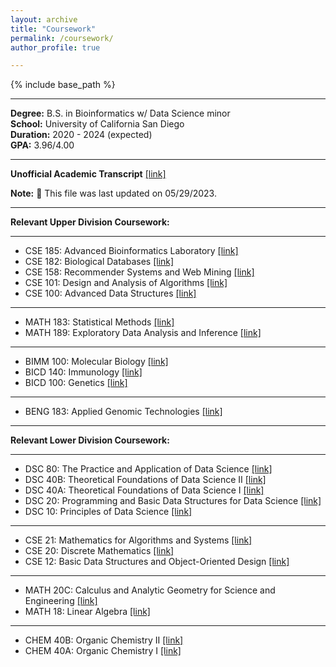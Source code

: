 ```yaml
---
layout: archive
title: "Coursework"
permalink: /coursework/
author_profile: true

---
```


{% include base_path %}

---

**Degree:** B.S. in Bioinformatics w/ Data Science minor \
**School:** University of California San Diego \
**Duration:** 2020 - 2024 (expected) \
**GPA:** 3.96/4.00 

---

**Unofficial Academic Transcript** [\[link\]](/files/unofficial-transcript.pdf)

**Note:** 🔨 This file was last updated on 05/29/2023.

---

**Relevant Upper Division Coursework:**

---

- CSE 185: Advanced Bioinformatics Laboratory [\[link\]](https://catalog.ucsd.edu/courses/CSE.html#cse185)
- CSE 182: Biological Databases [\[link\]](https://catalog.ucsd.edu/courses/CSE.html#cse182)
- CSE 158: Recommender Systems and Web Mining [\[link\]](https://catalog.ucsd.edu/courses/CSE.html#cse158)
- CSE 101: Design and Analysis of Algorithms [\[link\]](https://catalog.ucsd.edu/courses/CSE.html#cse101)
- CSE 100: Advanced Data Structures [\[link\]](https://catalog.ucsd.edu/courses/CSE.html#cse100)

---

- MATH 183: Statistical Methods [\[link\]](https://catalog.ucsd.edu/courses/MATH.html#math183)
- MATH 189: Exploratory Data Analysis and Inference [\[link\]](https://catalog.ucsd.edu/courses/MATH.html#math189)

---

- BIMM 100: Molecular Biology [\[link\]](https://catalog.ucsd.edu/courses/BIOL.html#bimm100)
- BICD 140: Immunology [\[link\]](https://catalog.ucsd.edu/courses/BIOL.html#bicd140)
- BICD 100: Genetics [\[link\]](https://catalog.ucsd.edu/courses/BIOL.html#bicd100)

---

- BENG 183: Applied Genomic Technologies [\[link\]](https://catalog.ucsd.edu/courses/BENG.html#beng183)

---

**Relevant Lower Division Coursework:**

---

- DSC 80: The Practice and Application of Data Science [\[link\]](https://catalog.ucsd.edu/courses/DSC.html#dsc80)
- DSC 40B: Theoretical Foundations of Data Science II [\[link\]](https://catalog.ucsd.edu/courses/DSC.html#dsc40b)
- DSC 40A: Theoretical Foundations of Data Science I [\[link\]](https://catalog.ucsd.edu/courses/DSC.html#dsc40a)
- DSC 20: Programming and Basic Data Structures for Data Science [\[link\]](https://catalog.ucsd.edu/courses/DSC.html#dsc20)
- DSC 10: Principles of Data Science [\[link\]](https://catalog.ucsd.edu/courses/DSC.html#dsc10)

---

- CSE 21: Mathematics for Algorithms and Systems [\[link\]](https://catalog.ucsd.edu/courses/CSE.html#cse21)
- CSE 20: Discrete Mathematics [\[link\]](https://catalog.ucsd.edu/courses/CSE.html#cse20)
- CSE 12: Basic Data Structures and Object-Oriented Design [\[link\]](https://catalog.ucsd.edu/courses/CSE.html#cse12)

---

- MATH 20C: Calculus and Analytic Geometry for Science and Engineering [\[link\]](https://catalog.ucsd.edu/courses/MATH.html#math20c)
- MATH 18: Linear Algebra [\[link\]](https://catalog.ucsd.edu/courses/MATH.html#math18)

---

- CHEM 40B: Organic Chemistry II [\[link\]](https://catalog.ucsd.edu/courses/CHEM.html#chem40b)
- CHEM 40A: Organic Chemistry I [\[link\]](https://catalog.ucsd.edu/courses/CHEM.html#chem40a)

